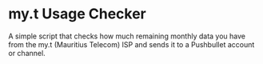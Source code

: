 # my.t Usage Checker

A simple script that checks how much remaining monthly data you have from the my.t (Mauritius Telecom) ISP and sends it to a Pushbullet account or channel.



